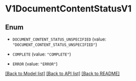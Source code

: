 # V1DocumentContentStatusV1

## Enum


* `DOCUMENT_CONTENT_STATUS_UNSPECIFIED` (value: `"DOCUMENT_CONTENT_STATUS_UNSPECIFIED"`)

* `COMPLETE` (value: `"COMPLETE"`)

* `ERROR` (value: `"ERROR"`)


[[Back to Model list]](../README.md#documentation-for-models) [[Back to API list]](../README.md#documentation-for-api-endpoints) [[Back to README]](../README.md)


